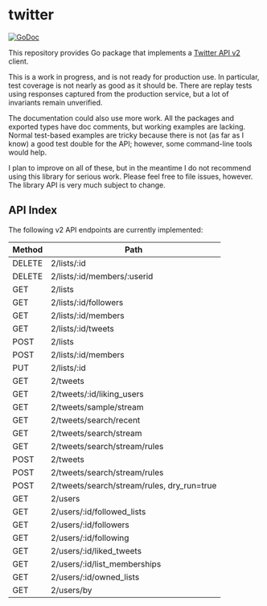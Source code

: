 # twitter

[![GoDoc](https://img.shields.io/static/v1?label=godoc&message=reference&color=blue)](https://pkg.go.dev/github.com/creachadair/twitter)

This repository provides Go package that implements a [Twitter API v2][tv2]
client.

This is a work in progress, and is not ready for production use. In particular,
test coverage is not nearly as good as it should be. There are replay tests
using responses captured from the production service, but a lot of invariants
remain unverified.

The documentation could also use more work. All the packages and exported types
have doc comments, but working examples are lacking.  Normal test-based
examples are tricky because there is not (as far as I know) a good test double
for the API; however, some command-line tools would help.

I plan to improve on all of these, but in the meantime I do not recommend using
this library for serious work. Please feel free to file issues, however.  The
library API is very much subject to change.

[tv2]: https://developer.twitter.com/en/docs/twitter-api

## API Index

The following v2 API endpoints are currently implemented:

| Method | Path                                       |
|--------|--------------------------------------------|
| DELETE | 2/lists/:id                                |
| DELETE | 2/lists/:id/members/:userid                |
| GET    | 2/lists                                    |
| GET    | 2/lists/:id/followers                      |
| GET    | 2/lists/:id/members                        |
| GET    | 2/lists/:id/tweets                         |
| POST   | 2/lists                                    |
| POST   | 2/lists/:id/members                        |
| PUT    | 2/lists/:id                                |
| GET    | 2/tweets                                   |
| GET    | 2/tweets/:id/liking_users                  |
| GET    | 2/tweets/sample/stream                     |
| GET    | 2/tweets/search/recent                     |
| GET    | 2/tweets/search/stream                     |
| GET    | 2/tweets/search/stream/rules               |
| POST   | 2/tweets                                   |
| POST   | 2/tweets/search/stream/rules               |
| POST   | 2/tweets/search/stream/rules, dry_run=true |
| GET    | 2/users                                    |
| GET    | 2/users/:id/followed_lists                 |
| GET    | 2/users/:id/followers                      |
| GET    | 2/users/:id/following                      |
| GET    | 2/users/:id/liked_tweets                   |
| GET    | 2/users/:id/list_memberships               |
| GET    | 2/users/:id/owned_lists                    |
| GET    | 2/users/by                                 |
